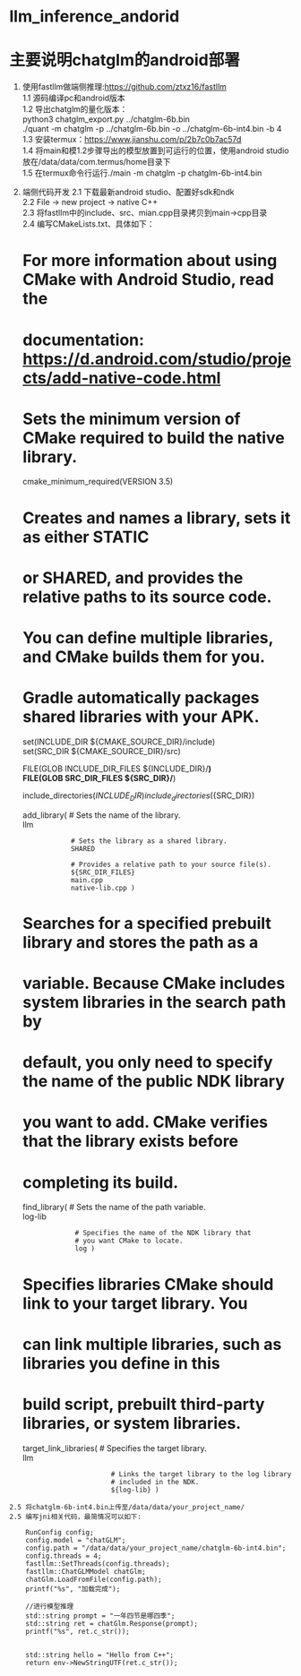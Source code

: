 # llm_inference_andorid


# 主要说明chatglm的android部署

  1. 使用fastllm做端侧推理:https://github.com/ztxz16/fastllm  
    1.1 源码编译pc和android版本  
    1.2 导出chatglm的量化版本：  
        python3 chatglm_export.py ../chatglm-6b.bin  
        ./quant -m chatglm -p ../chatglm-6b.bin -o ../chatglm-6b-int4.bin -b 4  
    1.3 安装termux：https://www.jianshu.com/p/2b7c0b7ac57d  
    1.4 将main和模1.2步骤导出的模型放置到可运行的位置，使用android studio放在/data/data/com.termus/home目录下  
    1.5 在termux命令行运行./main -m chatglm -p chatglm-6b-int4.bin  
  
  2. 端侧代码开发
    2.1 下载最新android studio、配置好sdk和ndk  
    2.2 File -> new project -> native C++  
    2.3 将fastllm中的include、src、mian.cpp目录拷贝到main->cpp目录  
    2.4 编写CMakeLists.txt、具体如下：  

		# For more information about using CMake with Android Studio, read the  
		# documentation: https://d.android.com/studio/projects/add-native-code.html  

		# Sets the minimum version of CMake required to build the native library.  

		cmake_minimum_required(VERSION 3.5)  

		# Creates and names a library, sets it as either STATIC  
		# or SHARED, and provides the relative paths to its source code.  
		# You can define multiple libraries, and CMake builds them for you.  
		# Gradle automatically packages shared libraries with your APK.  

		set(INCLUDE_DIR ${CMAKE_SOURCE_DIR}/include)  
		set(SRC_DIR ${CMAKE_SOURCE_DIR}/src)  

		FILE(GLOB INCLUDE_DIR_FILES ${INCLUDE_DIR}/**)  
		FILE(GLOB SRC_DIR_FILES ${SRC_DIR}/**)  


		include_directories(${INCLUDE_DIR})  
		include_directories(${SRC_DIR})  


		add_library( # Sets the name of the library.  
					 llm  

					 # Sets the library as a shared library.  
					 SHARED  

					 # Provides a relative path to your source file(s).  
					 ${SRC_DIR_FILES}  
					 main.cpp  
					 native-lib.cpp )  

		# Searches for a specified prebuilt library and stores the path as a  
		# variable. Because CMake includes system libraries in the search path by  
		# default, you only need to specify the name of the public NDK library  
		# you want to add. CMake verifies that the library exists before  
		# completing its build.  

		find_library( # Sets the name of the path variable.  
					  log-lib  

					  # Specifies the name of the NDK library that  
					  # you want CMake to locate.  
					  log )  

		# Specifies libraries CMake should link to your target library. You  
		# can link multiple libraries, such as libraries you define in this  
		# build script, prebuilt third-party libraries, or system libraries.  

		target_link_libraries( # Specifies the target library.  
							   llm  

							   # Links the target library to the log library  
							   # included in the NDK.  
							   ${log-lib} )  
    2.5 将chatglm-6b-int4.bin上传至/data/data/your_project_name/  
    2.5 编写jni相关代码，最简情况可以如下:  

		RunConfig config;  
		config.model = "chatGLM";  
		config.path = "/data/data/your_project_name/chatglm-6b-int4.bin";  
		config.threads = 4;  
		fastllm::SetThreads(config.threads);  
		fastllm::ChatGLMModel chatGlm;  
		chatGlm.LoadFromFile(config.path);  
		printf("%s", "加载完成");  

		//进行模型推理  
		std::string prompt = "一年四节是哪四季";  
		std::string ret = chatGlm.Response(prompt);  
		printf("%s", ret.c_str());  


		std::string hello = "Hello from C++";  
		return env->NewStringUTF(ret.c_str());  
